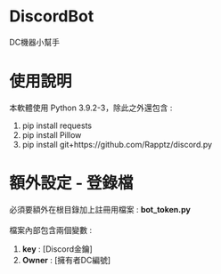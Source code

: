 # DiscordBot
DC機器小幫手

# 使用說明
本軟體使用 Python 3.9.2-3，除此之外還包含 : </br>
<ol>
<li>pip install requests</li>
<li>pip install Pillow</li>
<li>pip install git+https://github.com/Rapptz/discord.py</li>
</ol>

# 額外設定 - 登錄檔
必須要額外在根目錄加上註冊用檔案 : <strong>bot_token.py</strong></br>
</br>
檔案內部包含兩個變數 :</br>
<ol>
<li><strong>key</strong> : [Discord金鑰]</li>
<li><strong>Owner</strong> : [擁有者DC編號]</li>
</ol>
